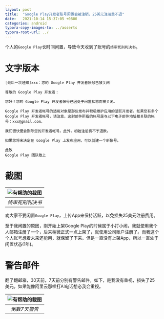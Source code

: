```yaml
---
layout: post
title:  "Google Play开发者账号闲置会被注销，25美元注册费不退"
date:   2021-10-14 15:37:05 +0800
categories: android
typora-copy-images-to: ../asserts
typora-root-url: ../
---
```


个人的`Google Play`长时间闲置，导致今天收到了账号的`终审死刑判决书`。

# 文字版本
```
[最后一次通知]xxx：您的 Google Play 开发者帐号已被关闭

尊敬的 Google Play 开发者：

您好！您的 Google Play 开发者帐号已因处于闲置状态而被关闭。

Google Play 开发者帐号的适用对象是那些发布并积极维护应用的活跃开发者。如果您有多个 Google Play 开发者帐号，请注意，这封邮件所指的帐号是与以下电子邮件地址相关联的帐号：xxx@gmail.com。

我们很快便会删除您的开发者帐号。此外，初始注册费不予退款。

如果您将来决定在 Google Play 上发布应用，可以创建一个新帐号。

此致
Google Play 团队敬上
```

# 截图

| ![有帮助的截图](/assets/Selection_281.png) | 
|:--:| 
| *终审死刑判决书* |
劝大家不要闲置`Google Play`，上传App来保持活跃，以免损失25美元注册费用。

至于我闲置的原因，刚开始上架Google Play的时候属于小打小闹，我就使用我个人邮箱注册了一个，后来稍微正式一点上架了，就使用公司账户注册了。而我这个个人账号想着未来还能用，就保留了下来。但是一直没有上架App，所以一直处于闲置状态(1年)。

# 警告邮件
翻了翻邮箱，30天前，7天前分别有警告邮件，如下，是我没有重视，损失了25美元。如果能像阿里云那样打AI电话想必我会重视。

| ![有帮助的截图](/assets/Selection_280.png) | 
|:--:| 
| *倒数7天警告* |